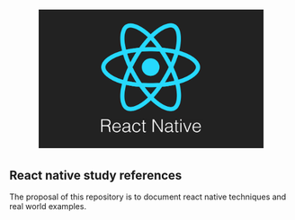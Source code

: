 
<h1 align="center">
  <img alt="React Native" width="400px" src="./assets/logos/logo-native.png">
</h1>

## React native study references

The proposal of this repository is to document react native techniques and real world examples.